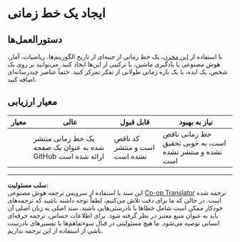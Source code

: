 <!--
CO_OP_TRANSLATOR_METADATA:
{
  "original_hash": "eb6e4d5afd1b21a57d2b9e6d0aac3969",
  "translation_date": "2025-09-03T23:42:42+00:00",
  "source_file": "1-Introduction/2-history-of-ML/assignment.md",
  "language_code": "fa"
}
-->
# ایجاد یک خط زمانی

## دستورالعمل‌ها

با استفاده از [این مخزن](https://github.com/Digital-Humanities-Toolkit/timeline-builder)، یک خط زمانی از جنبه‌ای از تاریخ الگوریتم‌ها، ریاضیات، آمار، هوش مصنوعی یا یادگیری ماشین، یا ترکیبی از این‌ها ایجاد کنید. می‌توانید بر روی یک شخص، یک ایده، یا یک بازه زمانی طولانی از تفکر تمرکز کنید. حتماً عناصر چندرسانه‌ای اضافه کنید.

## معیار ارزیابی

| معیار       | عالی                                              | قابل قبول                           | نیاز به بهبود                                                   |
| ------------ | ------------------------------------------------- | ------------------------------------ | --------------------------------------------------------------- |
|              | یک خط زمانی منتشر شده به عنوان یک صفحه GitHub ارائه شده است | کد ناقص است و منتشر نشده است         | خط زمانی ناقص است، به خوبی تحقیق نشده و منتشر نشده است          |

---

**سلب مسئولیت**:  
این سند با استفاده از سرویس ترجمه هوش مصنوعی [Co-op Translator](https://github.com/Azure/co-op-translator) ترجمه شده است. در حالی که ما برای دقت تلاش می‌کنیم، لطفاً توجه داشته باشید که ترجمه‌های خودکار ممکن است شامل خطاها یا نادرستی‌هایی باشند. سند اصلی به زبان اصلی آن باید به عنوان منبع معتبر در نظر گرفته شود. برای اطلاعات حساس، ترجمه حرفه‌ای انسانی توصیه می‌شود. ما هیچ مسئولیتی در قبال سوءتفاهم‌ها یا تفسیرهای نادرست ناشی از استفاده از این ترجمه نداریم.